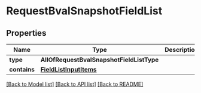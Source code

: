 # RequestBvalSnapshotFieldList

## Properties
Name | Type | Description | Notes
------------ | ------------- | ------------- | -------------
**type** | **AllOfRequestBvalSnapshotFieldListType** |  | 
**contains** | [**FieldListInputItems**](FieldListInputItems.md) |  | 

[[Back to Model list]](../README.md#documentation-for-models) [[Back to API list]](../README.md#documentation-for-api-endpoints) [[Back to README]](../README.md)

